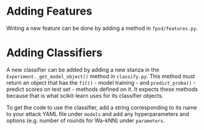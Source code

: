 # Adding Features

Writing a new feature can be done by adding a method in `fpsd/features.py`.

# Adding Classifiers

A new classifier can be added by adding a new stanza in the `Experiment._get_model_object()` method in `classify.py`. This method must return an object that has the `fit()` - model training - and `predict_proba()` - predict scores on test set - methods defined on it. It expects these methods because that is what scikit-learn uses for its classifier objects. 

To get the code to use the classifier, add a string corresponding to its name to your attack YAML file under `models` and add any hyperparameters and options (e.g. number of rounds for Wa-kNN) under `parameters`. 